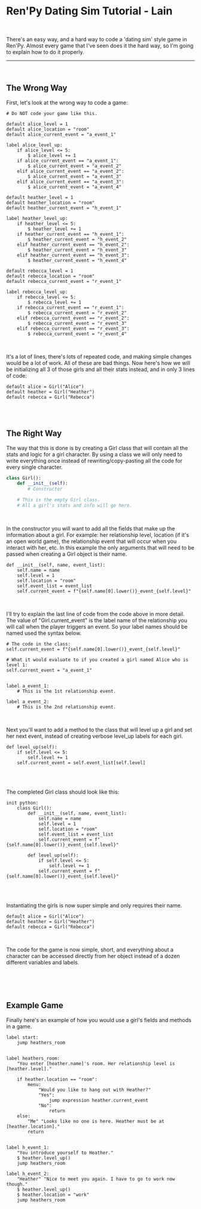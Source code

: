 # Ren'Py Dating Sim Tutorial - Lain

<br>

There's an easy way, and a hard way to code a 'dating sim' style game in Ren'Py. Almost every game that I've seen does it the hard way, so I'm going to explain how to do it properly.

---

<br>

## The Wrong Way
First, let's look at the wrong way to code a game:
```renpy
# Do NOT code your game like this.

default alice_level = 1
default alice_location = "room"
default alice_current_event = "a_event_1"

label alice_level_up:
    if alice_level <= 5:
        $ alice_level += 1
    if alice_current_event == "a_event_1":
        $ alice_current_event = "a_event_2"
    elif alice_current_event == "a_event_2":
        $ alice_current_event = "a_event_3"
    elif alice_current_event == "a_event_3":
        $ alice_current_event = "a_event_4"

default heather_level = 1
default heather_location = "room"
default heather_current_event = "h_event_1"

label heather_level_up:
    if heather_level <= 5:
        $ heather_level += 1
    if heather_current_event == "h_event_1":
        $ heather_current_event = "h_event_2"
    elif heather_current_event == "h_event_2":
        $ heather_current_event = "h_event_3"
    elif heather_current_event == "h_event_3":
        $ heather_current_event = "h_event_4"

default rebecca_level = 1
default rebecca_location = "room"
default rebecca_current_event = "r_event_1"

label rebecca_level_up:
    if rebecca_level <= 5:
        $ rebecca_level += 1
    if rebecca_current_event == "r_event_1":
        $ rebecca_current_event = "r_event_2"
    elif rebecca_current_event == "r_event_2":
        $ rebecca_current_event = "r_event_3"
    elif rebecca_current_event == "r_event_3":
        $ rebecca_current_event = "r_event_4"
```

<br>

It's a lot of lines, there's lots of repeated code, and making simple changes would be a lot of work. All of these are bad things. Now here's how we will be initializing all 3 of those girls and all their stats instead, and in only 3 lines of code:
```renpy
default alice = Girl("Alice")
default heather = Girl("Heather")
default rebecca = Girl("Rebecca")
```

<br>
<br>

## The Right Way
The way that this is done is by creating a Girl class that will contain all the stats and logic for a girl character. By using a class we will only need to write everything once instead of rewriting/copy-pasting all the code for every single character.
```python
class Girl():
    def __init__(self):
        # Constructor

    # This is the empty Girl class.
    # All a girl's stats and info will go here.
```

<br>

In the constructor you will want to add all the fields that make up the information about a girl. For example: her relationship level, location (if it's an open world game), the relationship event that will occur when you interact with her, etc. In this example the only arguments that will need to be passed when creating a Girl object is their name.
```renpy
def __init__(self, name, event_list):
    self.name = name
    self.level = 1
    self.location = "room"
    self.event_list = event_list
    self.current_event = f"{self.name[0].lower()}_event_{self.level}"
```

<br>

I'll try to explain the last line of code from the code above in more detail. The value of "Girl.current_event" is the label name of the relationship you will call when the player triggers an event. So your label names should be named used  the syntax below.
```renpy
# The code in the class:
self.current_event = f"{self.name[0].lower()}_event_{self.level}"

# What it would evaluate to if you created a girl named Alice who is level 1:
self.current_event = "a_event_1"


label a_event_1:
    # This is the 1st relationship event.
    
label a_event_2:
    # This is the 2nd relationship event.
```

<br>

Next you'll want to add a method to the class that will level up a girl and set her next event, instead of creating verbose level_up labels for each girl.
```renpy
def level_up(self):
    if self.level <= 5:
        self.level += 1
    self.current_event = self.event_list[self.level]
```

<br>
<br>

The completed Girl class should look like this:
```renpy
init python:
    class Girl():
        def __init__(self, name, event_list):
            self.name = name
            self.level = 1
            self.location = "room"
            self.event_list = event_list
            self.current_event = f"{self.name[0].lower()}_event_{self.level}"

        def level_up(self):
            if self.level <= 5:
                self.level += 1
            self.current_event = f"{self.name[0].lower()}_event_{self.level}"
```

<br>
<br>

Instantiating the girls is now super simple and only requires their name.
```renpy
default alice = Girl("Alice")
default heather = Girl("Heather")
default rebecca = Girl("Rebecca")
```

<br>

The code for the game is now simple, short, and everything about a character can be accessed directly from her object instead of a dozen different variables and labels.

<br>
<br>
<br>

## Example Game
Finally here's an example of how you would use a girl's fields and methods in a game.
```renpy
label start:
    jump heathers_room


label heathers_room:
    "You enter [heather.name]'s room. Her relationship level is [heather.level]."

    if heather.location == "room":
        menu:
            "Would you like to hang out with Heather?"
            "Yes":
                jump expression heather.current_event
            "No":
                return
    else:
        "Me" "Looks like no one is here. Heather must be at [heather.location]."
        return


label h_event_1:
    "You introduce yourself to Heather."
    $ heather.level_up()
    jump heathers_room

label h_event_2:
    "Heather" "Nice to meet you again. I have to go to work now though."
    $ heather.level_up()
    $ heather.location = "work"
    jump heathers_room
```
